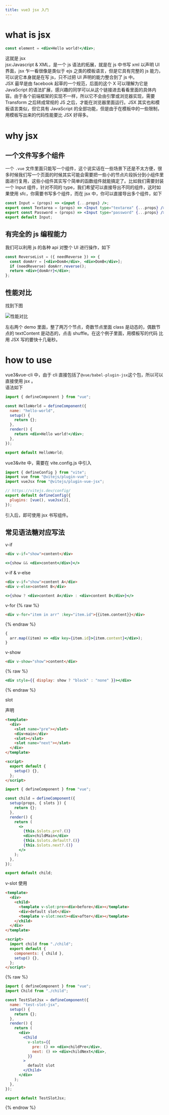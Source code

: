 ```yaml
---
title: vue3 jsx 入门
---
```


# what is jsx

```jsx
const element = <div>Hello world!</div>;
```

这就是 jsx  
jsx:Javascript & XML，是一个 js 语法的拓展，就是在 js 中书写 xml 以声明 UI 界面，jsx 乍一看很像是类似于 ejs 之类的模板语言，但是它具有完整的 js 能力，可以说它本身就是在写 js，只不过把 UI 声明的能力整合到了 js 中。  
JSX 最早是由 facebook 起草的一个规范，后面的这个 X 可以理解为它是 JavaScript 的语法扩展，感兴趣的同学可以从这个链接进去看看里面的具体内容。由于各个前端框架的实现不一样，所以它不会由引擎或浏览器实现，需要 Transform 之后转成常规的 JS 之后，才能在浏览器里面运行。JSX 其实也和模板语言类似，但它具有 JavaScript 的全部功能，但是由于在模板中的一些限制，用模板写出来的代码性能要比 JSX 好得多。

<!-- Benchmark: 340.9560546875 ms -->
<!-- BenchmarkSFC: 195.54296875 ms -->

# why jsx

## 一个文件写多个组件

一个 `.vue` 文件里面只能写一个组件，这个说实话在一些场景下还是不太方便，很多时候我们写一个页面的时候其实可能会需要把一些小的节点片段拆分到小组件里面进行复用，这些小组件其实写个简单的函数组件就能搞定了。比如我们需要封装一个 Input 组件，针对不同的 type，我们希望可以直接导出不同的组件，这时如果使用 sfc，你需要书写多个组件，而在 jsx 中，你可以直接导出多个组件，如下

```jsx
const Input = (props) => <input {...props} />;
export const Textarea = (props) => <Input type="textarea" {...props} />;
export const Password = (props) => <Input type="password" {...props} />;
export default Input;
```

## 有完全的 js 编程能力

我们可以利用 js 的各种 api 对整个 UI 进行操作，如下

```jsx
const ReverseList = ({ needReverse }) => {
  const domArr = [<div>DomA</div>, <div>DomB</div>];
  if (needReverse) domArr.reverse();
  return <div>{domArr}</div>;
};
```

## 性能对比

找到下图

![性能对比](./jsximg/713F690C-008E-4DEF-90DA-D322AA6DA3C7.png)

左右两个 demo 里面，整了两万个节点，奇数节点里面 class 是动态的，偶数节点的 textContent 是动态的，点击 shuffle。在这个例子里面，用模板写的代码 比用 JSX 写的要快十几毫秒。

# how to use

vue3&vue-cli 中，由于 cli 直接包括了`@vue/babel-plugin-jsx`这个包，所以可以直接使用 jsx 。  
语法如下

```jsx
import { defineComponent } from "vue";

const HelloWorld = defineComponent({
  name: "hello-world",
  setup() {
    return {};
  },
  render() {
    return <div>Hello world!</div>;
  },
});

export default HelloWorld;
```

vue3&vite 中，需要在 vite.config.js 中引入

```jsx
import { defineConfig } from "vite";
import vue from "@vitejs/plugin-vue";
import vueJsx from "@vitejs/plugin-vue-jsx";

// https://vitejs.dev/config/
export default defineConfig({
  plugins: [vue(), vueJsx()],
});
```

引入后，即可使用 jsx 书写组件。

## 常见语法糖对应写法

v-if

```html
<div v-if="show">content</div>
```

```jsx
<>{show && <div>content</div>}</>
```

v-if & v-else

```html
<div v-if="show">content A</div>
<div v-else>content B</div>
```

```jsx
<>{show ? <div>content A</div> : <div>content B</div>}</>
```

v-for
{% raw %}

```html
<div v-for="item in arr" :key="item.id">{{item.content}}</div>
```

{% endraw %}

```jsx
{
  arr.map((item) => <div key={item.id}>{item.content}</div>);
}
```

v-show

```html
<div v-show="show">content</div>
```

{% raw %}

```jsx
<div style={{ display: show ? "block" : "none" }}></div>
```

{% endraw %}

slot

声明

```html
<template>
  <div>
    <slot name="pre"></slot>
    <div>main</div>
    <slot></slot>
    <slot name="next"></slot>
  </div>
</template>

<script>
  export default {
    setup() {},
  };
</script>
```

```jsx
import { defineComponent } from "vue";

const child = defineComponent({
  setup(props, { slots }) {
    return {};
  },
  render() {
    return (
      <>
        {this.$slots.pre?.()}
        <div>childMain</div>
        {this.$slots.default?.()}
        {this.$slots.next?.()}
      </>
    );
  },
});

export default child;
```

v-slot
使用

```html
<template>
  <div>
    <child>
      <template v-slot:pre><div>before</div></template>
      <div>default slot</div>
      <template v-slot:next><div>after</div></template>
    </child>
  </div>
</template>

<script>
  import child from "./child";
  export default {
    components: { child },
    setup() {},
  };
</script>
```

{% raw %}

```jsx
import { defineComponent } from "vue";
import Child from "./child";

const TestSlotJsx = defineComponent({
  name: "test-slot-jsx",
  setup() {
    return {};
  },
  render() {
    return (
      <div>
        <Child
          v-slots={{
            pre: () => <div>childPre</div>,
            next: () => <div>childNext</div>,
          }}
        >
          default slot
        </Child>
      </div>
    );
  },
});

export default TestSlotJsx;
```

{% endrow %}
